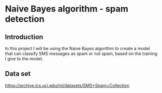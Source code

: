 # Naive Bayes algorithm - spam detection
## Introduction
In this project I will be using the Naive Bayes algorithm to create a model that can classify SMS messages as spam or not spam, based on the training I give to the model.

## Data set
https://archive.ics.uci.edu/ml/datasets/SMS+Spam+Collection
